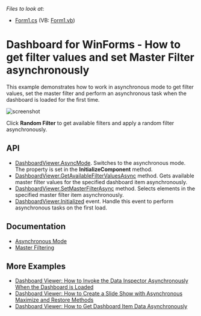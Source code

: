 <!-- default file list -->
*Files to look at*:
* [Form1.cs](./CS/ViewerForm1.cs) (VB: [Form1.vb](./VB/ViewerForm1.vb))
<!-- default file list end -->

# Dashboard for WinForms - How to get filter values and set Master Filter asynchronously

This example demonstrates how to work in asynchronous mode to get filter values, set the master filter and perform an asynchronous task when the dashboard is loaded for the first time.

![screenshot](/images/screenshot.png)

Click **Random Filter** to get available filters and apply a random filter asynchronously.

## API
* [DashboardViewer.AsyncMode](https://docs.devexpress.com/Dashboard/DevExpress.DashboardWin.DashboardViewer.AsyncMode). Switches to the asynchronous mode. The property is set in the **InitializeComponent** method.
* [DashboardViewer.GetAvailableFilterValuesAsync](https://docs.devexpress.com/Dashboard/DevExpress.DashboardWin.DashboardViewer.GetAvailableFilterValuesAsync(System.String)) method. Gets available master filter values for the specified dashboard item asynchronously. 
* [DashboardViewer.SetMasterFilterAsync](https://docs.devexpress.com/Dashboard/DevExpress.DashboardWin.DashboardDesigner.SetMasterFilterAsync.overloads) method. Selects elements in the specified master filter item asynchronously. 
* [DashboardViewer.Initialized](https://docs.devexpress.com/Dashboard/DevExpress.DashboardWin.DashboardViewer.Initialized) event. Handle this event to perform asynchronous tasks on the first load.

## Documentation 

* [Asynchronous Mode](https://docs.devexpress.com/Dashboard/401305)
* [Master Filtering](https://docs.devexpress.com/Dashboard/116912)

## More Examples

- [Dashboard Viewer: How to Invoke the Data Inspector Asynchronously When the Dashboard is Loaded](https://github.com/DevExpress-Examples/winforms-dashboard-async-mode-show-data-inspector)
- [Dashboard Viewer: How to Create a Slide Show with Asynchronous Maximize and Restore Methods](https://github.com/DevExpress-Examples/winforms-dashboard-async-mode-maximize-slide-show)
- [Dashboard Viewer: How to Get Dashboard Item Data Asynchronously](https://github.com/DevExpress-Examples/winforms-dashboard-async-mode-get-item-data)
